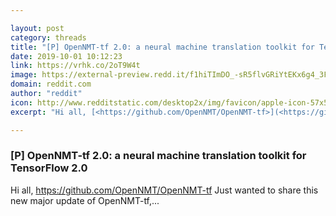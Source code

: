 ```yaml
---

layout: post
category: threads
title: "[P] OpenNMT-tf 2.0: a neural machine translation toolkit for TensorFlow 2.0"
date: 2019-10-01 10:12:23
link: https://vrhk.co/2oT9W4t
image: https://external-preview.redd.it/f1hiTImDO_-sR5flvGRiYtEKx6g4_3FZziTEqhnJG3U.jpg?width=400&height=209.42408377&auto=webp&s=c588615d0852e4351d07c557fdb094e58b4c1381
domain: reddit.com
author: "reddit"
icon: http://www.redditstatic.com/desktop2x/img/favicon/apple-icon-57x57.png
excerpt: "Hi all, [<https://github.com/OpenNMT/OpenNMT-tf>](<https://github.com/OpenNMT/OpenNMT-tf>) Just wanted to share this new major update of OpenNMT-tf,..."

---
```


### [P] OpenNMT-tf 2.0: a neural machine translation toolkit for TensorFlow 2.0

Hi all, [<https://github.com/OpenNMT/OpenNMT-tf>](<https://github.com/OpenNMT/OpenNMT-tf>) Just wanted to share this new major update of OpenNMT-tf,...